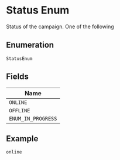 
# Status Enum

Status of the campaign. One of the following

## Enumeration

`StatusEnum`

## Fields

| Name |
|  --- |
| `ONLINE` |
| `OFFLINE` |
| `ENUM_IN_PROGRESS` |

## Example

```
online
```

